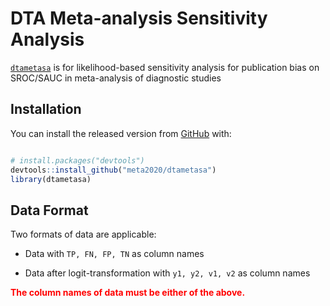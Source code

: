 
<!-- README.md is generated from README.Rmd. Please edit that file -->

# DTA Meta-analysis Sensitivity Analysis

<!-- badges: start -->
<!-- badges: end -->

[`dtametasa`](https://meta2020.github.io/dtametasa/) is for
likelihood-based sensitivity analysis for publication bias on SROC/SAUC
in meta-analysis of diagnostic studies

## Installation

You can install the released version from
[GitHub](https://github.com/meta2020/dtametasa) with:

``` r

# install.packages("devtools")
devtools::install_github("meta2020/dtametasa")
library(dtametasa)
```

## Data Format

Two formats of data are applicable:

- Data with `TP, FN, FP, TN` as column names

- Data after logit-transformation with `y1, y2, v1, v2` as column names

<span style="color:red">**The column names of data must be either of the
above.**</span>

<!-- ## Example -->
<!-- This is an example which shows you how to solve a common problem.  -->
<!-- To take the data `IVD` as example, print the first several lines of data.  -->
<!-- ```{r} -->
<!-- ## Load package -->
<!-- library(dtametasa) -->
<!-- ## Load data -->
<!-- data(IVD) -->
<!-- kable(head(IVD)) -->
<!-- data(IVD2) -->
<!-- kable(head(IVD2)) -->
<!-- ``` -->
<!-- ### Main function 1: dtametasa.fc -->
<!-- This function need to pre-specify the c contrast in the selection function.  -->
<!-- ##### 1. Given a certain selection probability $p$, say, $p = 0.7$, we can get the estimation as follows. -->
<!-- ```{r} -->
<!-- ## Use default parameters setting -->
<!-- ## Print parameters' estimates -->
<!-- (sa1 <- dtametasa.fc(IVD, p = 0.7, b.interval = c(0, 2))) -->
<!-- ## If we change b.interval -->
<!-- (sa1 <- dtametasa.fc(IVD, p = 0.7, b.interval = c(0, 5))) -->
<!-- ## Use str() to get full results list -->
<!-- # str(sa1) -->
<!-- ``` -->
<!-- ##### 2. Given a series of selection probabilities, say, $p = 1, 0.9, 0,8, ...,0.1$.  -->
<!-- Attention: **$p$ must greater than 0 and cannot equal to 0. ($p>0$).** -->
<!-- ```{r} -->
<!-- ## Set p vectors -->
<!-- p.seq <- seq(1, 0.1, -0.1) -->
<!-- ## Get estimations for each p in p.seq vector -->
<!-- est1 <- sapply(p.seq, function(p) dtametasa.fc(IVD, p, b.interval = c(0, 2))$par.all) -->
<!-- ## Print estimation -->
<!-- colnames(est1)<- paste0("p = ", p.seq) -->
<!-- kable(est1) -->
<!-- ``` -->
<!-- ### Main function 2: dtametasa.rc -->
<!-- This function do not need to pre-specify the c contrast in the selection function.  -->
<!-- ##### 1. Given a certain selection probability $p$, say, $p = 0.7$, we can get the estimation as follows. -->
<!-- ```{r} -->
<!-- ## Use default parameters setting -->
<!-- ## Print parameters' estimates -->
<!-- (sa2 <- dtametasa.rc(IVD, p = 0.7)) -->
<!-- ## To get full results list -->
<!-- # str(sa2) -->
<!-- ``` -->
<!-- ##### 2. Given a series of selection probabilities, say, $p = 1, 0.9, 0,8, ...,0.1$.  -->
<!-- Attention: **$p$ must greater than 0 and cannot equal to 0. ($p>0$).** -->
<!-- ```{r} -->
<!-- ## Set p vectors -->
<!-- p.seq <- seq(1, 0.1, -0.1) -->
<!-- ## Get estimations for each p in p.seq vector -->
<!-- est2 <- sapply(p.seq, function(p) dtametasa.rc(IVD, p, b.interval = c(0, 2))$par.all) -->
<!-- ## Print estimation -->
<!-- colnames(est2)<- paste0("p = ", p.seq) -->
<!-- kable(est2) -->
<!-- ``` -->
<!-- ### Plot sroc -->
<!-- ##### 1. Single sroc -->
<!-- ```{r, fig.height=5, fig.width=10} -->
<!-- par(mfrow = c(1,2)) -->
<!-- ## This is the standard method: Reistma model -->
<!-- ## Without taking publication bias (PB) into consideration -->
<!-- library(mada) -->
<!-- fit <- reitsma(IVD, correction.control = "all", method = "ml") -->
<!-- plot(sroc(fit, type = "naive"), type = "l", ylim = c(0,1), xlim = c(0,1), col = "red") -->
<!-- ## Extact the estimation from Reistma model -->
<!-- par0 <- c(c(1,-1)*fit$coefficients, sqrt(fit$Psi[c(1,4)]), -fit$Psi[2]/prod(sqrt(fit$Psi[c(1,4)]))) -->
<!-- ## Add sroc -->
<!-- sroc.vec(sa1, add = TRUE, sroc.col = "black", sroc.lty = 1, spoint.pch = 1, spoint.col = "black") -->
<!-- with(IVD, points(FP/(FP+TN), TP/(TP+FN), pch = 4, cex = 0.5)) -->
<!-- legend("bottomright", c("Reistma", "dtametasa.fc", "IVD"),  -->
<!--        col = c("red", "black", "black"), lty = c(1,2, 0), pch = c(19,1, 4)) -->
<!-- title("When selection prob = 0.7, c1 = c2") -->
<!-- sroc.vec(par0, sroc.col = "red", spoint.col ="red") -->
<!-- ## Add sroc -->
<!-- sroc.vec(sa2, add = TRUE, sroc.col = "darkgray", sroc.lty = 1, spoint.col = "darkgray") -->
<!-- with(IVD, points(FP/(FP+TN), TP/(TP+FN), pch = 4, cex = 0.5)) -->
<!-- legend("bottomright", c("Reistma", "dtametasa.rc", "IVD"),  -->
<!--        col = c("red", "darkgray", "black"), lty = c(1, 2, 0), pch = c(19,19, 4)) -->
<!-- title("When selection prob = 0.7, estimate c1 c2") -->
<!-- par(mfrow = c(1,1)) -->
<!-- ``` -->
<!-- ##### 2. Multiple sroc -->
<!-- ```{r, fig.height=5, fig.width=10} -->
<!-- ## p vector and model -->
<!-- p.seq <- seq(1, 0.1, -0.1) -->
<!-- est1 <- sapply(p.seq, function(p) dtametasa.fc(IVD, p)$par) -->
<!-- est2 <- sapply(p.seq, function(p) dtametasa.rc(IVD, p)$par) -->
<!-- ## Plot multiple sroc -->
<!-- par(mfrow = c(1,2)) -->
<!-- sroc.mat(est1[1:5, ]) -->
<!-- sroc.vec(par0, add = TRUE, sroc.col = "red") -->
<!-- title("dtametasa.fc") -->
<!-- sroc.mat(est1[1:5, ]) -->
<!-- sroc.vec(par0, add = TRUE, sroc.col = "red") -->
<!-- title("dtametasa.rc") -->
<!-- par(mfrow = c(1,1)) -->
<!-- ``` -->
<!-- ### Calculate sAUC and confident interval -->
<!-- #### 1. Single sroc with CI -->
<!-- ```{r, fig.width=12, fig.height=6} -->
<!-- ## Use parameter vector -->
<!-- sa1 <- dtametasa.fc(IVD, p = 0.5, b.interval = c(0, 2)) -->
<!-- sa2 <- dtametasa.rc(IVD, p = 0.5, b.interval = c(0, 2)) -->
<!-- par(mfrow = c(1,2)) -->
<!-- sroc.vec(sa1) -->
<!-- title("dtametasa.fc") -->
<!-- sroc.vec(sa2) -->
<!-- title("dtametasa.rc") -->
<!-- par(mfrow = c(1,1)) -->
<!-- ``` -->
<!-- #### 2. Multiple sAUC -->
<!-- ```{r} -->
<!-- p.seq <- seq(1, 0.1, -0.1) -->
<!-- sauc1 <- sapply(p.seq, function(p) dtametasa.fc(IVD, p)$sauc.ci) -->
<!-- sauc2 <- sapply(p.seq, function(p) dtametasa.rc(IVD, p)$sauc.ci) -->
<!-- colnames(sauc1)<- paste0("p = ", p.seq) -->
<!-- kable(sauc1) -->
<!-- colnames(sauc2)<- paste0("p = ", p.seq) -->
<!-- kable(sauc2) -->
<!-- ``` -->
<!-- #### 4. Plot sAUC -->
<!-- This is an example of how to plot sAUC and CI. In analysis, please set `B = 1000` and then reproduce the plots. -->
<!-- ```{r, fig.height=5, fig.width=10} -->
<!-- par(mfrow = c(1,2)) -->
<!-- ## Use matplot to plot the sAUC and CI -->
<!-- matplot(t(sauc1), type = "b", lty = c(1,2,2),  -->
<!--         pch = 19, col = c("black", "grey", "grey"), -->
<!--         xlab = "p", ylab = "sAUC", -->
<!--         ylim = c(0,1), -->
<!--         xaxt = "n") -->
<!-- axis(1, at = 1:10, labels = p.seq) -->
<!-- title("dtametasa.fc") -->
<!-- matplot(t(sauc2), type = "b", lty = c(1,2,2),  -->
<!--         pch = 19, col = c("black", "grey", "grey"), -->
<!--         xlab = "p", ylab = "sAUC", -->
<!--         ylim = c(0,1), -->
<!--         xaxt = "n") -->
<!-- axis(1, at = 1:10, labels = p.seq) -->
<!-- title("dtametasa.rc") -->
<!-- par(mfrow = c(1,1)) -->
<!-- ``` -->
